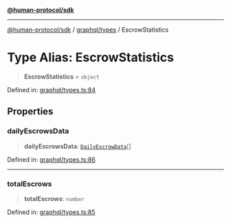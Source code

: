 [**@human-protocol/sdk**](../../../README.md)

***

[@human-protocol/sdk](../../../modules.md) / [graphql/types](../README.md) / EscrowStatistics

# Type Alias: EscrowStatistics

> **EscrowStatistics** = `object`

Defined in: [graphql/types.ts:84](https://github.com/humanprotocol/human-protocol/blob/4856a3f52f40cebc5467b639c48c93c09d17622b/packages/sdk/typescript/human-protocol-sdk/src/graphql/types.ts#L84)

## Properties

### dailyEscrowsData

> **dailyEscrowsData**: [`DailyEscrowData`](DailyEscrowData.md)[]

Defined in: [graphql/types.ts:86](https://github.com/humanprotocol/human-protocol/blob/4856a3f52f40cebc5467b639c48c93c09d17622b/packages/sdk/typescript/human-protocol-sdk/src/graphql/types.ts#L86)

***

### totalEscrows

> **totalEscrows**: `number`

Defined in: [graphql/types.ts:85](https://github.com/humanprotocol/human-protocol/blob/4856a3f52f40cebc5467b639c48c93c09d17622b/packages/sdk/typescript/human-protocol-sdk/src/graphql/types.ts#L85)
